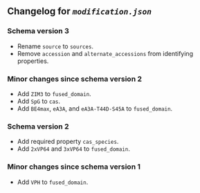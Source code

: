 ## Changelog for *`modification.json`*

### Schema version 3

* Rename `source` to `sources`.
* Remove `accession` and `alternate_accessions` from identifying properties.

### Minor changes since schema version 2

* Add `ZIM3` to `fused_domain`.
* Add `SpG` to `cas`.
* Add `BE4max`, `eA3A`, and `eA3A-T44D-S45A` to `fused_domain`.

### Schema version 2

* Add required property `cas_species`.
* Add `2xVP64` and `3xVP64` to `fused_domain`.

### Minor changes since schema version 1

* Add `VPH` to `fused_domain`.
